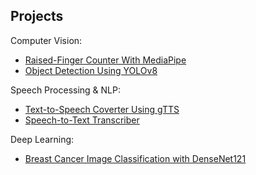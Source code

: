 ## Projects

Computer Vision:
- [Raised-Finger Counter With MediaPipe](https://github.com/m3mentomor1/Raised-Finger-Counter-With-MediaPipe)
- [Object Detection Using YOLOv8](https://github.com/m3mentomor1/Object-Detection-Using-YOLOv8)

Speech Processing & NLP:
- [Text-to-Speech Coverter Using gTTS](https://github.com/m3mentomor1/Text-to-Speech_Coverter_Using_gTTS)
- [Speech-to-Text Transcriber](https://github.com/m3mentomor1/Speech-to-Text-Transcriber)

Deep Learning:
- [Breast Cancer Image Classification with DenseNet121](https://github.com/m3mentomor1/Breast-Cancer-Image-Classification-with-DenseNet121)

